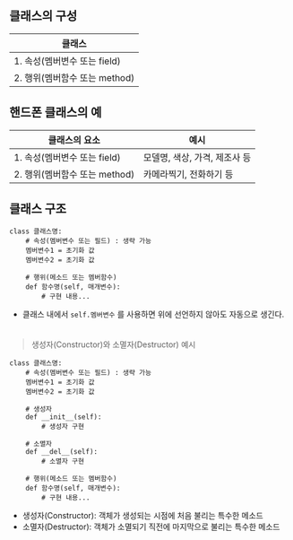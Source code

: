 ## 클래스의 구성
|클래스|
|------|
|1. 속성(멤버변수 또는 field)|
|2. 행위(멤버함수 또는 method)|

## 핸드폰 클래스의 예
|클래스의 요소 | 예시|
|------|------ |
|1. 속성(멤버변수 또는 field)|모델명, 색상, 가격, 제조사 등|
|2. 행위(멤버함수 또는 method)|카메라찍기, 전화하기 등|

## 클래스 구조
```
class 클래스명:
    # 속성(멤버변수 또는 필드) : 생략 가능
    멤버변수1 = 초기화 값
    멤버변수2 = 초기화 값

    # 행위(메소드 또는 멤버함수)
    def 함수명(self, 매개변수):
        # 구현 내용...
```
* 클래스 내에서 `self.멤버변수` 를 사용하면 위에 선언하지 않아도 자동으로 생긴다.
　　
> 생성자(Constructor)와 소멸자(Destructor) 예시
```
class 클래스명:
    # 속성(멤버변수 또는 필드) : 생략 가능
    멤버변수1 = 초기화 값
    멤버변수2 = 초기화 값

    # 생성자
    def __init__(self):
        # 생성자 구현

    # 소멸자
    def __del__(self):
        # 소멸자 구현

    # 행위(메소드 또는 멤버함수)
    def 함수명(self, 매개변수):
        # 구현 내용...
```
* 생성자(Constructor): 객체가 생성되는 시점에 처음 불리는 특수한 메소드
* 소멸자(Destructor): 객체가 소멸되기 직전에 마지막으로 불리는 특수한 메소드
